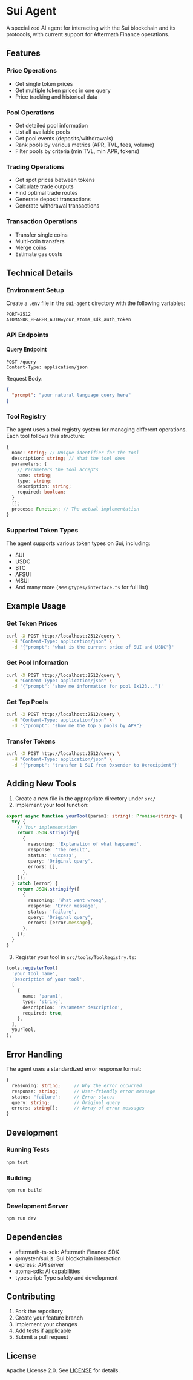 # Sui Agent

A specialized AI agent for interacting with the Sui blockchain and its protocols, with current support for Aftermath Finance operations.

## Features

### Price Operations

- Get single token prices
- Get multiple token prices in one query
- Price tracking and historical data

### Pool Operations

- Get detailed pool information
- List all available pools
- Get pool events (deposits/withdrawals)
- Rank pools by various metrics (APR, TVL, fees, volume)
- Filter pools by criteria (min TVL, min APR, tokens)

### Trading Operations

- Get spot prices between tokens
- Calculate trade outputs
- Find optimal trade routes
- Generate deposit transactions
- Generate withdrawal transactions

### Transaction Operations

- Transfer single coins
- Multi-coin transfers
- Merge coins
- Estimate gas costs

## Technical Details

### Environment Setup

Create a `.env` file in the `sui-agent` directory with the following variables:

```env
PORT=2512
ATOMASDK_BEARER_AUTH=your_atoma_sdk_auth_token
```

### API Endpoints

#### Query Endpoint

```
POST /query
Content-Type: application/json
```

Request Body:

```json
{
  "prompt": "your natural language query here"
}
```

### Tool Registry

The agent uses a tool registry system for managing different operations. Each tool follows this structure:

```typescript
{
  name: string; // Unique identifier for the tool
  description: string; // What the tool does
  parameters: {
    // Parameters the tool accepts
    name: string;
    type: string;
    description: string;
    required: boolean;
  }
  [];
  process: Function; // The actual implementation
}
```

### Supported Token Types

The agent supports various token types on Sui, including:

- SUI
- USDC
- BTC
- AFSUI
- MSUI
- And many more (see `@types/interface.ts` for full list)

## Example Usage

### Get Token Prices

```bash
curl -X POST http://localhost:2512/query \
  -H "Content-Type: application/json" \
  -d '{"prompt": "what is the current price of SUI and USDC"}'
```

### Get Pool Information

```bash
curl -X POST http://localhost:2512/query \
  -H "Content-Type: application/json" \
  -d '{"prompt": "show me information for pool 0x123..."}'
```

### Get Top Pools

```bash
curl -X POST http://localhost:2512/query \
  -H "Content-Type: application/json" \
  -d '{"prompt": "show me the top 5 pools by APR"}'
```

### Transfer Tokens

```bash
curl -X POST http://localhost:2512/query \
  -H "Content-Type: application/json" \
  -d '{"prompt": "transfer 1 SUI from 0xsender to 0xrecipient"}'
```

## Adding New Tools

1. Create a new file in the appropriate directory under `src/`
2. Implement your tool function:

```typescript
export async function yourTool(param1: string): Promise<string> {
  try {
    // Your implementation
    return JSON.stringify([
      {
        reasoning: 'Explanation of what happened',
        response: 'The result',
        status: 'success',
        query: 'Original query',
        errors: [],
      },
    ]);
  } catch (error) {
    return JSON.stringify([
      {
        reasoning: 'What went wrong',
        response: 'Error message',
        status: 'failure',
        query: 'Original query',
        errors: [error.message],
      },
    ]);
  }
}
```

3. Register your tool in `src/tools/ToolRegistry.ts`:

```typescript
tools.registerTool(
  'your_tool_name',
  'Description of your tool',
  [
    {
      name: 'param1',
      type: 'string',
      description: 'Parameter description',
      required: true,
    },
  ],
  yourTool,
);
```

## Error Handling

The agent uses a standardized error response format:

```typescript
{
  reasoning: string;     // Why the error occurred
  response: string;      // User-friendly error message
  status: "failure";     // Error status
  query: string;         // Original query
  errors: string[];      // Array of error messages
}
```

## Development

### Running Tests

```bash
npm test
```

### Building

```bash
npm run build
```

### Development Server

```bash
npm run dev
```

## Dependencies

- aftermath-ts-sdk: Aftermath Finance SDK
- @mysten/sui.js: Sui blockchain interaction
- express: API server
- atoma-sdk: AI capabilities
- typescript: Type safety and development

## Contributing

1. Fork the repository
2. Create your feature branch
3. Implement your changes
4. Add tests if applicable
5. Submit a pull request

## License

Apache License 2.0. See [LICENSE](../LICENSE) for details.

```

```
